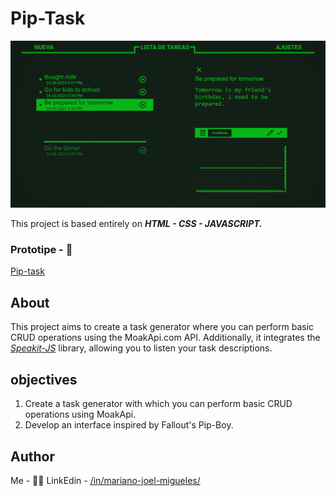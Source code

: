 # Pip-Task

![preview](./Assets/Images/Pip-TaskImage.png)

This project is based entirely on ***HTML - CSS - JAVASCRIPT.***

### Prototipe - 👀
[Pip-task](https://marianomigueles.github.io/Pip-Task/) 

## About 
This project aims to create a task generator where you can perform basic CRUD operations using the MoakApi.com API. Additionally, it integrates the [*Speakit-JS*](https://github.com/mobilepadawan/Speakit-JS/?tab=readme-ov-file#how-to-use-it) library, allowing you to listen your task descriptions.

## objectives

1. Create a task generator with which you can perform basic CRUD operations using MoakApi.
2. Develop an interface inspired by Fallout's Pip-Boy.

## Author 
Me - 💪😎
LinkEdin - [/in/mariano-joel-migueles/](https://www.linkedin.com/in/mariano-joel-migueles/)
